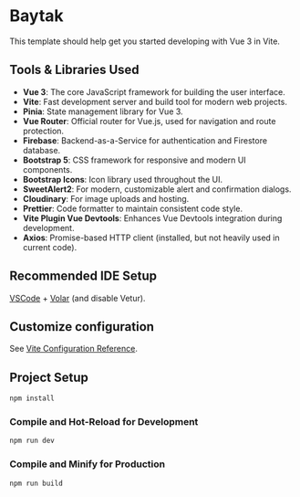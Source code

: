 # Baytak

This template should help get you started developing with Vue 3 in Vite.

## Tools & Libraries Used

- **Vue 3**: The core JavaScript framework for building the user interface.
- **Vite**: Fast development server and build tool for modern web projects.
- **Pinia**: State management library for Vue 3.
- **Vue Router**: Official router for Vue.js, used for navigation and route protection.
- **Firebase**: Backend-as-a-Service for authentication and Firestore database.
- **Bootstrap 5**: CSS framework for responsive and modern UI components.
- **Bootstrap Icons**: Icon library used throughout the UI.
- **SweetAlert2**: For modern, customizable alert and confirmation dialogs.
- **Cloudinary**: For image uploads and hosting.
- **Prettier**: Code formatter to maintain consistent code style.
- **Vite Plugin Vue Devtools**: Enhances Vue Devtools integration during development.
- **Axios**: Promise-based HTTP client (installed, but not heavily used in current code).

## Recommended IDE Setup

[VSCode](https://code.visualstudio.com/) + [Volar](https://marketplace.visualstudio.com/items?itemName=Vue.volar) (and disable Vetur).

## Customize configuration

See [Vite Configuration Reference](https://vite.dev/config/).

## Project Setup

```sh
npm install
```

### Compile and Hot-Reload for Development

```sh
npm run dev
```

### Compile and Minify for Production

```sh
npm run build
```
